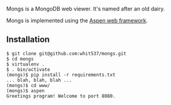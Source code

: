 Mongs is a MongoDB web viewer. It's named after an old dairy.

Mongs is implemented using the [Aspen web
framework](git@github.com:whit537/mongs.git).

Installation
------------

    $ git clone git@github.com:whit537/mongs.git
    $ cd mongs
    $ virtualenv .
    $ . bin/activate
    (mongs)$ pip install -r requirements.txt
    ... blah, blah, blah ...
    (mongs)$ cd www/
    (mongs)$ aspen
    Greetings program! Welcome to port 8080.

